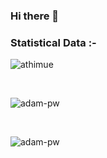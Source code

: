### Hi there 👋

<h3>Statistical Data :-</h3>
<p>
  <img align="center"
    src="https://github-readme-stats.vercel.app/api/top-langs?username=athimue&show_icons=true&locale=en&bg_color=0d1117&text_color=ffffff&layout=compact"
    alt="athimue" 
    bg_color=#808080/>
</p>

<br>

<p>
  <img align="center" src="https://github-readme-stats.vercel.app/api?username=athimue&show_icons=true&locale=en&bg_color=0d1117&text_color=ffffff&repo=convoychat" alt="adam-pw">
</p>

<br>

<p>
  <img align="center" src="https://github-readme-streak-stats.herokuapp.com/?user=athimue&theme=dark&background=0d1117&date_format=M%20j%5B%2C%20Y%5D" alt="adam-pw" />
</p>
